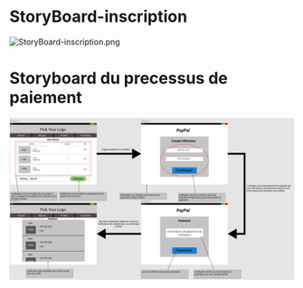# StoryBoard-inscription

![StoryBoard-inscription.png](StoryBoard-inscription.png)

# Storyboard du precessus de paiement

![storyboard_Paiement.png](storyboard_Paiement.png)